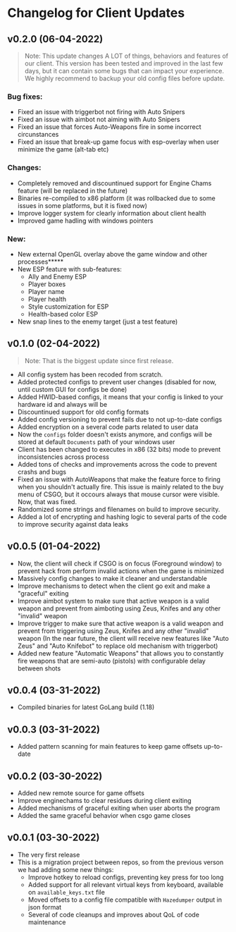 # Changelog for Client Updates

## **v0.2.0 (06-04-2022)**

> Note: This update changes A LOT of things, behaviors and features of our client. This version has been tested and improved in the last few days, but it can contain some bugs that can impact your experience. We highly recommend to backup your old config files before update.

### **Bug fixes:**

- Fixed an issue with triggerbot not firing with Auto Snipers
- Fixed an issue with aimbot not aiming with Auto Snipers
- Fixed an issue that forces Auto-Weapons fire in some incorrect circunstances
- Fixed an issue that break-up game focus with esp-overlay when user minimize the game (alt-tab etc)

### **Changes:**

- Completely removed and discountinued support for Engine Chams feature (will be replaced in the future)
- Binaries re-compiled to x86 platform (it was rollbacked due to some issues in some platforms, but it is fixed now)
- Improve logger system for clearly information about client health
- Improved game hadling with windows pointers

### **New:**

- New external OpenGL overlay above the game window and other processes*****
- New ESP feature with sub-features:
  - Ally and Enemy ESP
  - Player boxes
  - Player name
  - Player health
  - Style customization for ESP
  - Health-based color ESP
- New snap lines to the enemy target (just a test feature)

## **v0.1.0 (02-04-2022)**

> Note: That is the biggest update since first release.

- All config system has been recoded from scratch.
- Added protected configs to prevent user changes (disabled for now, until custom GUI for configs be done)
- Added HWID-based configs, it means that your config is linked to your hardware id and always will be
- Discountinued support for old config formats
- Added config versioning to prevent fails due to not up-to-date configs
- Added encryption on a several code parts related to user data
- Now the `configs` folder doesn't exists anymore, and configs will be stored at default `Documents` path of your windows user
- Client has been changed to executes in x86 (32 bits) mode to prevent inconsistencies across process
- Added tons of checks and improvements across the code to prevent crashs and bugs
- Fixed an issue with AutoWeapons that make the feature force to firing when you shouldn't actually fire. This issue is mainly related to the buy menu of CSGO, but it occours always that mouse cursor were visible. Now, that was fixed.
- Randomized some strings and filenames on build to improve security.
- Added a lot of encrypting and hashing logic to several parts of the code to improve security against data leaks

## **v0.0.5 (01-04-2022)**

- Now, the client will check if CSGO is on focus (Foreground window) to prevent hack from perform invalid actions when the game is minimized
- Massively config changes to make it cleaner and understandable
- Improve mechanisms to detect when the client go exit and make a "graceful" exiting
- Improve aimbot system to make sure that active weapon is a valid weapon and prevent from aimboting using Zeus, Knifes and any other "invalid" weapon
- Improve trigger to make sure that active weapon is a valid weapon and prevent from triggering using Zeus, Knifes and any other "invalid" weapon (In the near future, the client will receive new features like "Auto Zeus" and "Auto Knifebot" to replace old mechanism with triggerbot)
- Added new feature "Automatic Weapons" that allows you to constantly fire weapons that are semi-auto (pistols) with configurable delay between shots

## **v0.0.4 (03-31-2022)**

- Compiled binaries for latest GoLang build (1.18)

## **v0.0.3 (03-31-2022)**

- Added pattern scanning for main features to keep game offsets up-to-date

## **v0.0.2 (03-30-2022)**

- Added new remote source for game offsets
- Improve enginechams to clear residues during client exiting
- Added mechanisms of graceful exiting when user aborts the program
- Added the same graceful behavior when csgo game closes

## **v0.0.1 (03-30-2022)**

- The very first release
- This is a migration project between repos, so from the previous verson we had adding some new things:
  - Improve hotkey to reload configs, preventing key press for too long
  - Added support for all relevant virtual keys from keyboard, available on `available_keys.txt` file
  - Moved offsets to a config file compatible with `Hazedumper` output in json format
  - Several of code cleanups and improves about QoL of code maintenance
